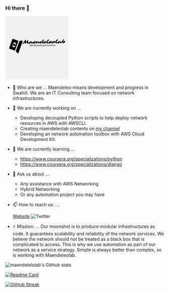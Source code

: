 ### Hi there 👋

<img src="/images/banner.png" width=200>

- 💬 Who are we ...
	Maendeleo means development and progress in Swahili.
	We are an IT Consulting team focused on network infrastructures. 

- 🔭 We are currently working on ...
	- Developing decoupled Python scripts to help deploy network resources in AWS with AWSCLI.
	- Creating maendeleolab contents on [my channel](https://www.youtube.com/channel/UCIv32b8ri2-AmoUZI5wolfA)
	- Developing an network automation toolbox with AWS Cloud Development Kit.

- 🌱 We are currently learning ...
	- https://www.coursera.org/specializations/python
	- https://www.coursera.org/specializations/django

- 💬 Ask us about ...
	- Any assistance with AWS Networking
	- Hybrid Networking
	- Or any automation project you may have

- 📫 How to reach us: ...

	[Website](www.maendeleolab.com) 
	![Twitter](https://img.shields.io/twitter/follow/maendeleolab?style=social)

- ⚡ Mission: ...
	Our moonshot is to produce modular infrastructures as code.
	It guarantees scalability and reliability of the network services. We believe the network should not be treated as a black box that is complicated to access.
	This is why we use automation as part of our network as a service strategy. Simple is always better than complex, so is working with Maendeleolab.



![maendelelolab's GitHub stats](https://github-readme-stats.vercel.app/api?username=maendeleolab&count_private=true&show_icons=true&theme=highcontrast)

[![Readme Card](https://github-readme-stats.vercel.app/api/pin/?username=maendeleolab&repo=maendeleolab)](https://github.com/maendeleolab/maendeleolab)

[![GitHub Streak](https://github-readme-streak-stats.herokuapp.com?user=maendeleolab&theme=highcontrast)](https://git.io/streak-stats)


